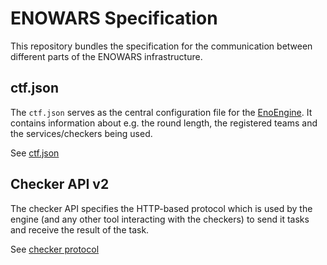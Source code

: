 # ENOWARS Specification
This repository bundles the specification for the communication between different parts of the ENOWARS infrastructure.

## ctf.json
The `ctf.json` serves as the central configuration file for the [EnoEngine](https://github.com/enowars/EnoEngine). It contains information about e.g. the round length, the registered teams and the services/checkers being used.

See [ctf.json](ctf_json.md)

## Checker API v2
The checker API specifies the HTTP-based protocol which is used by the engine (and any other tool interacting with the checkers) to send it tasks and receive the result of the task.

See [checker protocol](checker_protocol.md)
